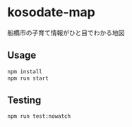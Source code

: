 # kosodate-map
船橋市の子育て情報がひと目でわかる地図

## Usage
```bash
npm install
npm run start
```

## Testing
```bash
npm run test:nowatch
```
